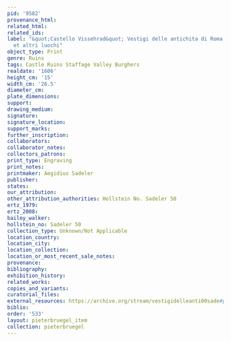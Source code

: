 ```yaml
---
pid: '9582'
provenance_html:
related_html:
related_ids:
label: "&quot;Castello Vissehrad&quot; Vestigi delle antichita di Roma Tivoli Pozzuolo
  et altri luochi"
object_type: Print
genre: Ruins
tags: Castle Ruins Staffage Valley Burghers
realdate: '1606'
height_cm: '15'
width_cm: '26.5'
diameter_cm:
plate_dimensions:
support:
drawing_medium:
signature:
signature_location:
support_marks:
further_inscription:
collaborators:
collaborator_notes:
collectors_patrons:
print_type: Engraving
print_notes:
printmaker: Aegidius Sadeler
publisher:
states:
our_attribution:
other_attribution_authorities: Hollstein No. Sadeler 50
ertz_1979:
ertz_2008:
bailey_walker:
hollstein_no: Sadeler 50
collection_type: Unknown/Not Applicable
location_country:
location_city:
location_collection:
location_or_most_recent_sale_notes:
provenance:
bibliography:
exhibition_history:
related_works:
copies_and_variants:
curatorial_files:
external_resources: https://archive.org/stream/vestigidelleanti00sade#page/50/mode/1up
biblio:
order: '533'
layout: pieterbruegel_item
collection: pieterbruegel
---
```

